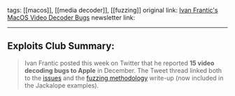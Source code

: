 tags:  [[macos]], [[media decoder]], [[fuzzing]]
original link:  [Ivan Frantic's MacOS Video Decoder Bugs](https://twitter.com/ifsecure/status/1745494386517938639?ref=blog.exploits.club)
newsletter link: 

---
## Exploits Club Summary:
> Ivan Frantic posted this week on Twitter that he reported **15 video decoding bugs to Apple** in December. The Tweet thread linked both to the [issues](https://x.com/ifsecure/status/1745494386517938639?s=20&ref=blog.exploits.club) and the [fuzzing methodology](https://github.com/googleprojectzero/Jackalope/tree/main/examples/VideoToolbox?ref=blog.exploits.club) write-up (now included in the Jackalope examples).